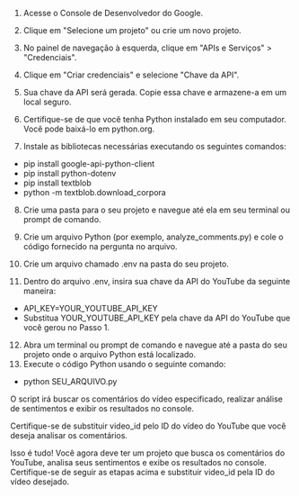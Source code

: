 1. Acesse o Console de Desenvolvedor do Google.
2. Clique em "Selecione um projeto" ou crie um novo projeto.
3. No painel de navegação à esquerda, clique em "APIs e Serviços" > "Credenciais".
4. Clique em "Criar credenciais" e selecione "Chave da API".
5. Sua chave da API será gerada. Copie essa chave e armazene-a em um local seguro.

6. Certifique-se de que você tenha Python instalado em seu computador. Você pode baixá-lo em python.org.
7. Instale as bibliotecas necessárias executando os seguintes comandos:

- pip install google-api-python-client
- pip install python-dotenv
- pip install textblob
- python -m textblob.download_corpora

8. Crie uma pasta para o seu projeto e navegue até ela em seu terminal ou prompt de comando.
9. Crie um arquivo Python (por exemplo, analyze_comments.py) e cole o código fornecido na pergunta no arquivo.

10. Crie um arquivo chamado .env na pasta do seu projeto.
11. Dentro do arquivo .env, insira sua chave da API do YouTube da seguinte maneira:
- API_KEY=YOUR_YOUTUBE_API_KEY
- Substitua YOUR_YOUTUBE_API_KEY pela chave da API do YouTube que você gerou no Passo 1.

12. Abra um terminal ou prompt de comando e navegue até a pasta do seu projeto onde o arquivo Python está localizado.
13. Execute o código Python usando o seguinte comando:
- python SEU_ARQUIVO.py

O script irá buscar os comentários do vídeo especificado, realizar análise de sentimentos e exibir os resultados no console.

Certifique-se de substituir video_id pelo ID do vídeo do YouTube que você deseja analisar os comentários.

Isso é tudo! Você agora deve ter um projeto que busca os comentários do YouTube, analisa seus sentimentos e exibe os resultados no console. Certifique-se de seguir as etapas acima e substituir video_id pela ID do vídeo desejado.